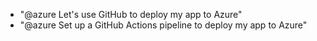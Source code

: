 - "@azure Let's use GitHub to deploy my app to Azure"
- "@azure Set up a GitHub Actions pipeline to deploy my app to Azure"